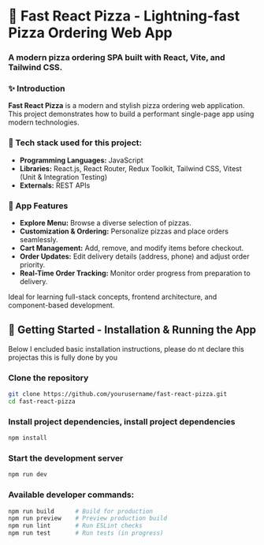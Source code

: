 
# 🍕 Fast React Pizza - Lightning-fast Pizza Ordering Web App

### A modern pizza ordering SPA built with React, Vite, and Tailwind CSS.



### ✨ Introduction

**Fast React Pizza** is a modern and stylish pizza ordering web application. This project demonstrates how to build a performant single-page app using modern technologies.

### 🔨 Tech stack used for this project:
- **Programming Languages:** JavaScript
- **Libraries:** React.js, React Router, Redux Toolkit, Tailwind CSS, Vitest (Unit & Integration Testing)
- **Externals:** REST APIs



### 🚀 App Features
- **Explore Menu:** Browse a diverse selection of pizzas.
- **Customization & Ordering:** Personalize pizzas and place orders seamlessly.
- **Cart Management:** Add, remove, and modify items before checkout.
- **Order Updates:** Edit delivery details (address, phone) and adjust order priority.
- **Real-Time Order Tracking:** Monitor order progress from preparation to delivery.

Ideal for learning full-stack concepts, frontend architecture, and component-based development.



## 🚀 Getting Started - Installation & Running the App
Below I encluded basic installation instructions, please do nt declare this projectas this is fully done by you

### Clone the repository
```bash
git clone https://github.com/yourusername/fast-react-pizza.git
cd fast-react-pizza
```

### Install project dependencies, install project dependencies
```bash
npm install
```

### Start the development server
```bash
npm run dev
```


### Available developer commands:
```bash
npm run build      # Build for production
npm run preview    # Preview production build
npm run lint       # Run ESLint checks
npm run test       # Run tests (in progress)
```

